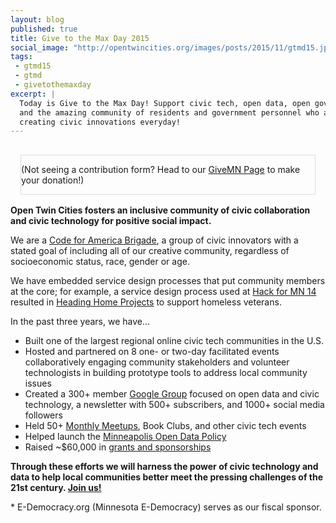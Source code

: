 ```yaml
---
layout: blog
published: true
title: Give to the Max Day 2015 
social_image: "http://opentwincities.org/images/posts/2015/11/gtmd15.jpg"
tags: 
 - gtmd15 
 - gtmd
 - givetothemaxday
excerpt: |
  Today is Give to the Max Day! Support civic tech, open data, open government,
  and the amazing community of residents and government personnel who are
  creating civic innovations everyday!
---
```


<div style="float: right; border: 1px solid #DDD; margin: 1rem; max-width: 100%;">
<script src="https://widgets.kimbia.com/widgets/form.js?channel=givemn-annual/project-embed&messagingProfile=5076221-Open-Twin-Cities&krpc=true&metadata=%7B%22projectTag%22%3A%225076221%22%2C%22projectName%22%3A%22Open%20Twin%20Cities%22%2C%22orgId%22%3A%225650419%22%2C%22orgName%22%3A%22Minnesota%20E-Democracy%22%2C%22projectReportingCode%22%3A%22opentwincities%22%7D&urlData=%7B%22doneeType%22%3A%22project%22%2C%22doneeId%22%3A%225076221%22%7D"></script>
<p>(Not seeing a contribution form? Head to our <a href="https://www.givemn.org/project/Open-Twin-Cities">GiveMN Page</a> to make your donation!)</p>
</div>

**Open Twin Cities fosters an inclusive community of civic collaboration and civic technology for positive social impact.**

We are a [Code for America Brigade](http://brigade.codeforamerica.org/), a 
group of civic innovators with a stated goal of including all of our creative 
community, regardless of socioeconomic status, race, gender or age. 

We have embedded service design processes that put community members at the 
core; for example, a service design process used at [Hack for MN 14](/events/2014/06/21/hack-for-mn-2014/) 
resulted in [Heading Home Projects](/2014/07/16/hack-for-mn-2014-heading-home-projects/) 
to support homeless veterans.


In the past three years, we have...

- Built one of the largest regional online civic tech communities in the U.S.
- Hosted and partnered on 8 one- or two-day facilitated events collaboratively engaging community stakeholders and volunteer technologists in building prototype tools to address local community issues
- Created a 300+ member [Google Group](https://groups.google.com/forum/#!forum/twin-cities-brigade) focused on open data and civic technology, a newsletter with 500+ subscribers, and 1000+ social media followers
- Held 50+ [Monthly Meetups](http://www.meetup.com/OpenTwinCities/), Book Clubs, and other civic tech events
- Helped launch the [Minneapolis Open Data Policy](/2014/07/31/minneapolis-passes-open-data-policy/)
- Raised ~$60,000 in [grants and sponsorships](/sponsors/)

**Through these efforts we will harness the power of civic technology and data to help local communities better meet the pressing challenges of the 21st century.  [Join us!](/)**

\* E-Democracy.org (Minnesota E-Democracy) serves as our fiscal sponsor.
